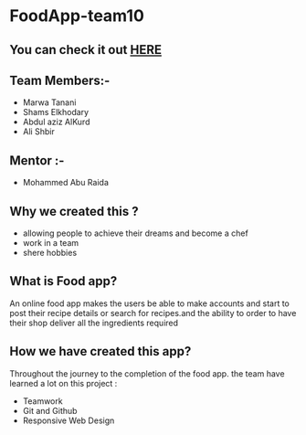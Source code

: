 # FoodApp-team10

## You can check it out [HERE](https://gsg-cf05.github.io/FoodApp-team10/)
## Team Members:-
- Marwa Tanani
- Shams Elkhodary
- Abdul aziz AlKurd
- Ali Shbir

## Mentor :-
- Mohammed Abu Raida

## Why we created this ?
- allowing people to achieve their dreams and become a chef
- work in a team
- shere hobbies

## What is Food app?
 An online food app makes the users be able to make accounts and start to post their recipe details or search for recipes.and the ability to order to have their shop deliver all the ingredients required

## How we have created this app?
 Throughout the journey to the completion of the food app.
  the team have learned a lot on this project :
 - Teamwork 
 - Git and Github
 - Responsive Web Design
